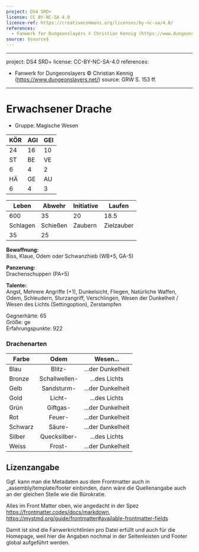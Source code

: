 ```yaml
---
project: DS4 SRD+
license: CC BY-NC-SA 4.0
licence-ref: https://creativecommons.org/licenses/by-nc-sa/4.0/
references: 
  - Fanwerk for Dungeonslayers © Christian Kennig (https://www.dungeonslayers.net/)
source: $source$
---
```


---
project: DS4 SRD+
license: CC-BY-NC-SA-4.0
references: 
  - Fanwerk for Dungeonslayers © Christian Kennig (https://www.dungeonslayers.net/)
source: GRW S. 153 ff.
---

# Erwachsener Drache

- Gruppe: Magische Wesen

| KÖR | AGI | GEI |
| --- | --- | --- |
| 24  | 16  | 10  |
| ST  | BE  | VE  |
| 6   | 4   | 2   |
| HÄ  | GE  | AU  |
| 6   | 4   | 3   |

| Leben    | Abwehr   | Initiative | Laufen     |
| -------- | -------- | ---------- | ---------- |
| 600      | 35       | 20         | 18.5       |
| Schlagen | Schießen | Zaubern    | Zielzauber |
| 35       | 25       |            |            |

**Bewaffnung:**  
Biss, Klaue, Odem oder Schwanzhieb (WB+5, GA-5)

**Panzerung:**  
Drachenschuppen (PA+5)

**Talente:**  
Angst, Mehrere Angriffe (+1), Dunkelsicht, Fliegen, Natürliche Waffen, Odem, Schleudern, Sturzangriff, Verschlingen, Wesen der Dunkelheit / Wesen des Lichts (Settingoption), Zerstampfen

Gegnerhärte: 65  
Größe: ge  
Erfahrungspunkte: 922

### Drachenarten

| Farbe   |     Odem      |     Wesen...      |
| ------- | :-----------: | :---------------: |
| Blau    |    Blitz-     | ...der Dunkelheit |
| Bronze  | Schallwellen- |   ...des Lichts   |
| Gelb    |  Sandsturm-   | ...der Dunkelheit |
| Gold    |    Licht-     |   ...des Lichts   |
| Grün    |   Giftgas-    | ...der Dunkelheit |
| Rot     |    Feuer-     | ...der Dunkelheit |
| Schwarz |    Säure-     | ...der Dunkelheit |
| Silber  | Quecksilber-  |   ...des Lichts   |
| Weiss   |    Frost-     | ...der Dunkelheit |


## Lizenzangabe

Ggf. kann man die Metadaten aus dem Frontmatter auch in _assembly/template/footer einbinden, dann wäre die Quellenangabe auch an der gleichen Stelle wie die Bürokratie.

Alles im Front Matter oben, wie angedacht in der Spez https://frontmatter.codes/docs/markdown, https://mystmd.org/guide/frontmatter#available-frontmatter-fields

Damit ist sind die Fanwerkrichtlinien pro Datei erfüllt und auch für die Homepage, weil hier die Angaben nochmal in der Seitenleisten und Footer global aufgeführt werden.
